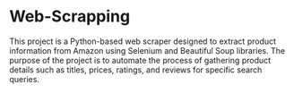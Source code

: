 # Web-Scrapping
This project is a Python-based web scraper designed to extract product information from Amazon using Selenium and Beautiful Soup libraries. The purpose of the project is to automate the process of gathering product details such as titles, prices, ratings, and reviews for specific search queries.
